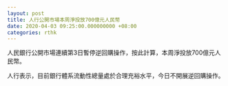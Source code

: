 ```yaml
---
layout: post
title: 人行公開市場本周淨投放700億元人民幣
date: 2020-04-03 09:25:00.000000000 +08:00
categories: rthk
---
```


人民銀行公開市場連續第3日暫停逆回購操作，按此計算，本周淨投放700億元人民幣。

人行表示，目前銀行體系流動性總量處於合理充裕水平，今日不開展逆回購操作。
